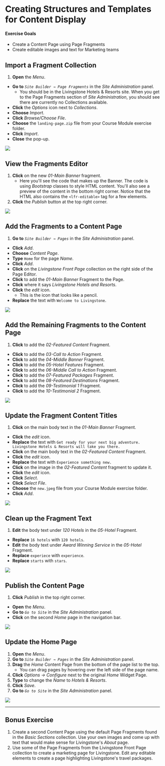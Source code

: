# Creating Structures and Templates for Content Display

<div class="ahead">
<h4>Exercise Goals</h4>
<ul>
    <li>Create a Content Page using Page Fragments</li>
    <li>Create editable images and text for Marketing teams</li>
</ul>
</div>

## Import a Fragment Collection
1. **Open** the _Menu_.
* **Go to** _`Site Builder → Page Fragments`_ in the _Site Administration_ panel.
	* You should be in the Livingstone Hotels & Resorts site. When you get to the Page Fragments section of _Site Administration_, you should see there are currently no Collections available.
* **Click** the _Options_ icon next to _Collections_.
* **Choose** _Import_.
* **Click** _Browse/Choose File_.
* **Choose** the `landing-page.zip` file from your Course Module exercise folder.
* **Click** _Import_.
* **Close** the pop-up.

<img src="../images/imported-fragments.png" style="max-height:25%;" />

## View the Fragments Editor
1. **Click** on the new _01-Main Banner_ fragment.
    * Here you'll see the code that makes up the Banner. The code is using _Bootstrap_ classes to style HTML content. You'll also see a preview of the content in the bottom right corner. Notice that the HTML also contains the `<lfr-editable>` tag for a few elements.
2. **Click** the _Publish_ button at the top right corner.

<img src="../images/fragment-editor.png" style="max-height:40%;" />

## Add the Fragments to a Content Page
1. **Go to** _`Site Builder → Pages`_ in the _Site Administration_ panel.
* **Click** _Add_.
* **Choose** _Content Page_.
* **Type** `Home` for the page _Name_.
* **Click** _Add_.
* **Click** on the _Livingstone Front Page_ collection on the right side of the Page Editor.
* **Click** to add the _01-Main Banner_ Fragment to the Page.
* **Click** where it says _Livingstone Hotels and Resorts_.
* **Click** the _edit_ icon.
    - This is the icon that looks like a pencil.
* **Replace** the text with `Welcome to Livingstone`.

<img src="../images/edit-banner.png" style="max-height:35%">

## Add the Remaining Fragments to the Content Page
1. **Click** to add the _02-Featured Content_ Fragment.
* **Click** to add the _03-Call to Action_ Fragment.
* **Click** to add the _04-Middle Banner_ Fragment.
* **Click** to add the _05-Hotel Features_ Fragment.
* **Click** to add the _06-Middle Call to Action_ Fragment.
* **Click** to add the _07-Featured Packages_ Fragment.
* **Click** to add the _08-Featured Destinations_ Fragment.
* **Click** to add the _09-Testimonial 1_ Fragment.
* **Click** to add the _10-Testimonial 2_ Fragment.

<img src="../images/fragments-in-page.png" style="max-height:32%;" />

<br />

## Update the Fragment Content Titles
1. **Click** on the main body text in the _01-Main Banner_ Fragment.
* **Click** the _edit_ icon.
* **Replace** the text with `Get ready for your next big adventure. Livingstone Hotels & Resorts will take you there.`
* **Click** on the main body text in the _02-Featured Content_ Fragment.
* **Click** the _edit_ icon.
* **Replace** the text with `Experience something new.`
* **Click** on the image in the _02-Featured Content_ fragment to update it.
* **Click** the _edit_ icon.
* **Click** _Select_.
* **Click** _Select File_.
* **Choose** the `new.jpeg` file from your Course Module exercise folder.
* **Click** _Add_.

<img src="../images/updated-content.png" style="max-height:40%;" />

## Clean up the Fragment Text
1. **Edit** the body text under _120 Hotels_ in the _05-Hotel_ Fragment.
* **Replace** `16 hotels` with `120 hotels`.
* **Edit** the body text under _Award Winning Service_ in the _05-Hotel_ Fragment.
* **Replace** `experiece` with `experience`.
* **Replace** `starts` with `stars`.

<img src="../images/updated-text.png" style="max-height:22%;" />

## Publish the Content Page
1. **Click** _Publish_ in the top right corner.
* **Open** the _Menu_.
* **Go to** _`Go to Site`_ in the _Site Administration_ panel.
* **Click** on the second _Home_ page in the navigation bar.

<img src="../images/home-page.png" style="max-height:65%;" />

## Update the Home Page
1. **Open** the _Menu_.
2. **Go to** _`Site Builder → Pages`_ in the _Site Administration_ panel.
3. **Drag** the _Home_ Content Page from the bottom of the page list to the top.
    * You can drag pages by hovering over the left side of the page name.
4. **Click** _Options → Configure_ next to the original _Home_ Widget Page.
5. **Type** to change the _Name_ to _Hotels & Resorts_.
6. **Click** _Save_.
7. **Go to** _`Go to Site`_ in the _Site Administration_ panel.

<img src="../images/new-home-update.png" style="max-height:65%;" />

---

## Bonus Exercise
1. Create a second Content Page using the default Page Fragments found in the _Basic Sections_ collection. Use your own images and come up with text that would make sense for Livingstone's _About_ page.
2. Use some of the Page Fragments from the Livingstone Front Page collection to create a marketing page for Livingstone. Edit any editable elements to create a page highlighting Livingstone's travel packages.

